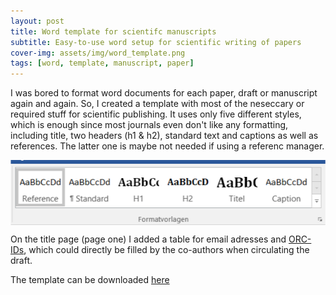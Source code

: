 ```yaml
---
layout: post
title: Word template for scientifc manuscripts
subtitle: Easy-to-use word setup for scientific writing of papers
cover-img: assets/img/word_template.png
tags: [word, template, manuscript, paper]
---
```


I was bored to format word documents for each paper, draft or manuscript again and again. So, I created a template with most of the neseccary or required stuff for scientific publishing.
It uses only five different styles, which is enough since most journals even don't like any formatting, including title, two headers (h1 & h2), standard text and captions as well as references. The latter one is maybe not needed if using a referenc manager.

<img src="/assets/img/styles.png" alt="Used styles." align="center"/>


On the title page (page one) I added a table for email adresses and [ORC-IDs](https://orcid.org/), which could directly be filled by the co-authors when circulating the draft.


The template can be downloaded [here](assets/img/word_template_papers.docx)
